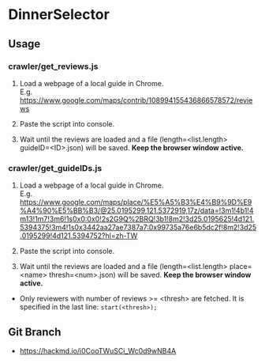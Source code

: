 # DinnerSelector

## Usage

### crawler/get_reviews.js

1. Load a webpage of a local guide in Chrome.  
E.g. https://www.google.com/maps/contrib/108994155436866578572/reviews

2. Paste the script into console.

3. Wait until the reviews are loaded and a file (length=\<list.length> guideID=\<ID>.json) will be saved. **Keep the browser window active.**

### crawler/get_guideIDs.js

1. Load a webpage of a local guide in Chrome.  
E.g. https://www.google.com/maps/place/%E5%A5%B3%E4%B9%9D%E9%A4%90%E5%BB%B3/@25.0195299,121.5372919,17z/data=!3m1!4b1!4m13!1m7!3m6!1s0x0:0x0!2s2G9Q%2BRQ!3b1!8m2!3d25.0195625!4d121.5394375!3m4!1s0x3442aa27ae7387a7:0x99735a76e6b5dc2f!8m2!3d25.0195299!4d121.5394752?hl=zh-TW

2. Paste the script into console.

3. Wait until the reviews are loaded and a file (length=\<list.length> place=\<name> thresh=\<num>.json) will be saved. **Keep the browser window active.**

* Only reviewers with number of reviews >= \<thresh> are fetched. It is specified in the last line: `start(<thresh>);`

## Git Branch

* https://hackmd.io/i0CooTWuSCi_Wc0d9wNB4A